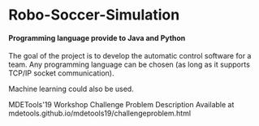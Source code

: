 # Robo-Soccer-Simulation
#### Programming language provide to Java and Python

The goal of the project is to develop the automatic control software for a team. Any programming language can be chosen (as long as it supports TCP/IP socket communication). 

Machine learning could also be used.

MDETools'19 Workshop Challenge Problem Description
Available at mdetools.github.io/mdetools19/challengeproblem.html
